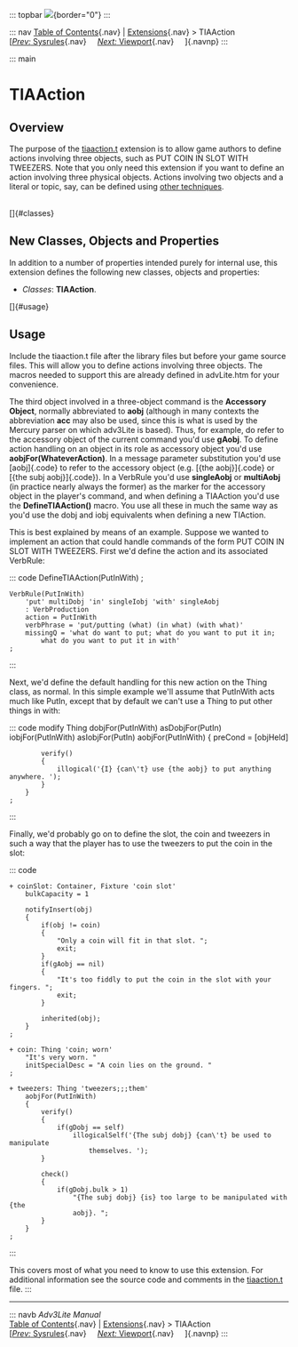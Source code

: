 ::: topbar
![](../../docs/manual/topbar.jpg){border="0"}
:::

::: nav
[Table of Contents](../../docs/manual/toc.htm){.nav} \|
[Extensions](../../docs/manual/extensions.htm){.nav} \> TIAAction\
[[*Prev:* Sysrules](sysrules.htm){.nav}     [*Next:*
Viewport](viewport.htm){.nav}     ]{.navnp}
:::

::: main
# TIAAction

## Overview

The purpose of the [tiaaction.t](../tiaaction.t) extension is to allow
game authors to define actions involving three objects, such as PUT COIN
IN SLOT WITH TWEEZERS. Note that you only need this extension if you
want to define an action involving three physical objects. Actions
involving two objects and a literal or topic, say, can be defined using
[other techniques](../../docs/manual/define.htm#threeobjects).

\
[]{#classes}

## New Classes, Objects and Properties

In addition to a number of properties intended purely for internal use,
this extension defines the following new classes, objects and
properties:

-   *Classes*: **TIAAction**.

[]{#usage}

## Usage

Include the tiaaction.t file after the library files but before your
game source files. This will allow you to define actions involving three
objects. The macros needed to support this are already defined in
advLite.htm for your convenience.

The third object involved in a three-object command is the **Accessory
Object**, normally abbreviated to **aobj** (although in many contexts
the abbreviation **acc** may also be used, since this is what is used by
the Mercury parser on which adv3Lite is based). Thus, for example, do
refer to the accessory object of the current command you\'d use
**gAobj**. To define action handling on an object in its role as
accessory object you\'d use **aobjFor(WhateverAction)**. In a message
parameter substitution you\'d use [aobj]{.code} to refer to the
accessory object (e.g. [{the aobj}]{.code} or [{the subj aobj}]{.code}).
In a VerbRule you\'d use **singleAobj** or **multiAobj** (in practice
nearly always the former) as the marker for the accessory object in the
player\'s command, and when defining a TIAAction you\'d use the
**DefineTIAAction()** macro. You use all these in much the same way as
you\'d use the dobj and iobj equivalents when defining a new TIAction.

This is best explained by means of an example. Suppose we wanted to
implement an action that could handle commands of the form PUT COIN IN
SLOT WITH TWEEZERS. First we\'d define the action and its associated
VerbRule:

::: code
    DefineTIAAction(PutInWith)
    ;

    VerbRule(PutInWith)
        'put' multiDobj 'in' singleIobj 'with' singleAobj
        : VerbProduction
        action = PutInWith
        verbPhrase = 'put/putting (what) (in what) (with what)'
        missingQ = 'what do want to put; what do you want to put it in;
            what do you want to put it in with'
    ;
     
:::

Next, we\'d define the default handling for this new action on the Thing
class, as normal. In this simple example we\'ll assume that PutInWith
acts much like PutIn, except that by default we can\'t use a Thing to
put other things in with:

::: code
     modify Thing
        dobjFor(PutInWith) asDobjFor(PutIn)
        iobjFor(PutInWith) asIobjFor(PutIn)
        aobjFor(PutInWith)
        {
            preCond = [objHeld]
            
            verify() 
            { 
                illogical('{I} {can\'t} use {the aobj} to put anything anywhere. ');
            }
        }
    ;
     
:::

Finally, we\'d probably go on to define the slot, the coin and tweezers
in such a way that the player has to use the tweezers to put the coin in
the slot:

::: code
     
    + coinSlot: Container, Fixture 'coin slot'
        bulkCapacity = 1
            
        notifyInsert(obj)
        {
            if(obj != coin)
            {
                "Only a coin will fit in that slot. ";
                exit;
            }
            if(gAobj == nil)
            {
                "It's too fiddly to put the coin in the slot with your fingers. ";
                exit;
            }
            
            inherited(obj);
        }
    ;

    + coin: Thing 'coin; worn'
        "It's very worn. "
        initSpecialDesc = "A coin lies on the ground. "   
    ; 
      
    + tweezers: Thing 'tweezers;;;them'
        aobjFor(PutInWith)
        {
            verify() 
            {
                if(gDobj == self)
                    illogicalSelf('{The subj dobj} {can\'t} be used to manipulate
                        themselves. ');
            }
            
            check()
            {
                if(gDobj.bulk > 1)
                    "{The subj dobj} {is} too large to be manipulated with {the
                    aobj}. ";
            }
        }
    ;  
      
     
:::

This covers most of what you need to know to use this extension. For
additional information see the source code and comments in the
[tiaaction.t](../tiaaction.t) file.
:::

------------------------------------------------------------------------

::: navb
*Adv3Lite Manual*\
[Table of Contents](../../docs/manual/toc.htm){.nav} \|
[Extensions](../../docs/manual/extensions.htm){.nav} \> TIAAction\
[[*Prev:* Sysrules](sysrules.htm){.nav}     [*Next:*
Viewport](viewport.htm){.nav}     ]{.navnp}
:::
